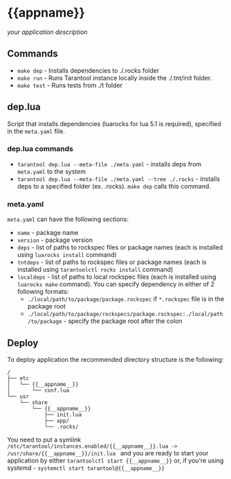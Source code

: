 # {{__appname__}}

_your application description_

## Commands
* `make dep` - Installs dependencies to ./.rocks folder
* `make run` - Runs Tarantool instance locally inside the ./.tnt/init folder.
* `make test` - Runs tests from ./t folder

## dep.lua
Script that installs dependencies (luarocks for lua 5.1 is required), specified in the `meta.yaml` file.

### dep.lua commands
* `tarantool dep.lua --meta-file ./meta.yaml` - installs deps from `meta.yaml` to the system
* `tarantool dep.lua --meta-file ./meta.yaml --tree ./.rocks` - installs deps to a specified folder (ex. .rocks). `make dep` calls this command.


### meta.yaml
`meta.yaml` can have the following sections:
* `name` - package name
* `version` - package version
* `deps` - list of paths to rockspec files or package names (each is installed using `luarocks install` command)
* `tntdeps` - list of paths to rockspec files or package names (each is installed using `tarantoolctl rocks install` command)
* `localdeps` - list of paths to local rockspec files (each is installed using `luarocks make` command). You can specify dependency in either of 2 following formats:
    - `./local/path/to/package/package.rockspec` if `*.rockspec` file is in the package root
    - `./local/path/to/package/rockspecs/package.rockspec:./local/path/to/package` - specify the package root after the colon


## Deploy
To deploy application the recommended directory structure is the following:
```
/
├── etc
│   └── {{__appname__}}
│       └── conf.lua
└── usr
    └── share
        └── {{__appname__}}
            ├── init.lua
            ├── app/
            └── .rocks/
```
You need to put a symlink `/etc/tarantool/instances.enabled/{{__appname__}}.lua -> /usr/share/{{__appname__}}/init.lua
` and you are ready to start your application by either `tarantoolctl start {{__appname__}}` or, if you're using systemd - `systemctl start tarantool@{{__appname__}}`

